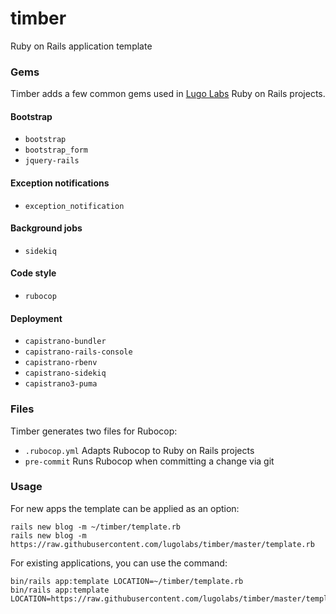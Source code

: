 # timber

Ruby on Rails application template

### Gems

Timber adds a few common gems used in [Lugo Labs](https://www.lugolabs.com) Ruby on Rails projects.

#### Bootstrap

- `bootstrap`
- `bootstrap_form`
- `jquery-rails`

#### Exception notifications

- `exception_notification`

#### Background jobs

- `sidekiq`

#### Code style
- `rubocop`

#### Deployment

- `capistrano-bundler`
- `capistrano-rails-console`
- `capistrano-rbenv`
- `capistrano-sidekiq`
- `capistrano3-puma`

### Files

Timber generates two files for Rubocop:

- `.rubocop.yml` Adapts Rubocop to Ruby on Rails projects
- `pre-commit` Runs Rubocop when committing a change via git

### Usage

For new apps the template can be applied as an option:

```
rails new blog -m ~/timber/template.rb
rails new blog -m https://raw.githubusercontent.com/lugolabs/timber/master/template.rb
```

For existing applications, you can use the command:

```
bin/rails app:template LOCATION=~/timber/template.rb
bin/rails app:template LOCATION=https://raw.githubusercontent.com/lugolabs/timber/master/template.rb
```
